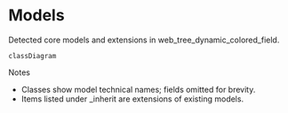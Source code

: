 # Models

Detected core models and extensions in web_tree_dynamic_colored_field.

```mermaid
classDiagram
```

Notes
- Classes show model technical names; fields omitted for brevity.
- Items listed under _inherit are extensions of existing models.
